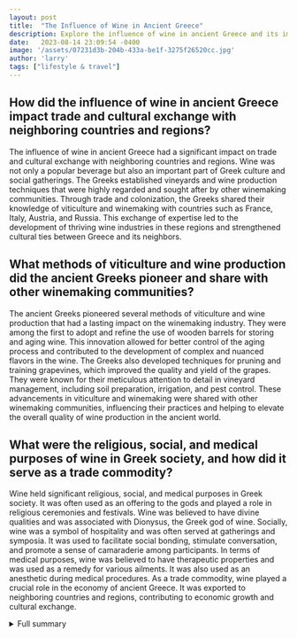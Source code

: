 ```yaml
---
layout: post
title:  "The Influence of Wine in Ancient Greece"
description: Explore the influence of wine in ancient Greece and its impact on trade, culture, and society.
date:   2023-08-14 23:09:54 -0400
image: '/assets/07231d3b-204b-433a-be1f-3275f26520cc.jpg'
author: 'larry'
tags: ["lifestyle & travel"]
---
```


## How did the influence of wine in ancient Greece impact trade and cultural exchange with neighboring countries and regions?
The influence of wine in ancient Greece had a significant impact on trade and cultural exchange with neighboring countries and regions. Wine was not only a popular beverage but also an important part of Greek culture and social gatherings. The Greeks established vineyards and wine production techniques that were highly regarded and sought after by other winemaking communities. Through trade and colonization, the Greeks shared their knowledge of viticulture and winemaking with countries such as France, Italy, Austria, and Russia. This exchange of expertise led to the development of thriving wine industries in these regions and strengthened cultural ties between Greece and its neighbors.

## What methods of viticulture and wine production did the ancient Greeks pioneer and share with other winemaking communities?
The ancient Greeks pioneered several methods of viticulture and wine production that had a lasting impact on the winemaking industry. They were among the first to adopt and refine the use of wooden barrels for storing and aging wine. This innovation allowed for better control of the aging process and contributed to the development of complex and nuanced flavors in the wine. The Greeks also developed techniques for pruning and training grapevines, which improved the quality and yield of the grapes. They were known for their meticulous attention to detail in vineyard management, including soil preparation, irrigation, and pest control. These advancements in viticulture and winemaking were shared with other winemaking communities, influencing their practices and helping to elevate the overall quality of wine production in the ancient world.

## What were the religious, social, and medical purposes of wine in Greek society, and how did it serve as a trade commodity?
Wine held significant religious, social, and medical purposes in Greek society. It was often used as an offering to the gods and played a role in religious ceremonies and festivals. Wine was believed to have divine qualities and was associated with Dionysus, the Greek god of wine. Socially, wine was a symbol of hospitality and was often served at gatherings and symposia. It was used to facilitate social bonding, stimulate conversation, and promote a sense of camaraderie among participants. In terms of medical purposes, wine was believed to have therapeutic properties and was used as a remedy for various ailments. It was also used as an anesthetic during medical procedures. As a trade commodity, wine played a crucial role in the economy of ancient Greece. It was exported to neighboring countries and regions, contributing to economic growth and cultural exchange.

<details>
  <summary>Full summary</summary>
The influence of wine in ancient Greece helped ancient Greece trade with neighboring countries and regions. Many mannerisms and cultural aspects were associated with wine. It led to great change in Ancient Greece as well. The ancient Greeks pioneered new methods of viticulture and wine production that they shared with early winemaking communities in what are now France, Italy, Austria and Russia, as well as others, through trade and colonization. Viticulture has existed in Greece since the late Neolithic period, with domestic cultivation becoming widespread by the early Bronze Age. Records inscribed on tablets in Linear B include details of wine, vineyards and wine merchants, as well as an early allusion to Dionysus, the Greek god of wine. The Greeks called the southern part of the Italian Peninsula Oenotria ('land of vines'). Settlements in Massalia in southern France and along the shores of the Black Sea soon followed. The grape clusters, vines and wine cups that adorn Greek coins from classical times bear witness to the importance of wine to the ancient Greek economy. Ancient Greeks called the cultivated vine hemeris, after their adjective for 'tame,' differentiating it from its wild form. The Greeks believed that only barbarians drank unmixed or undiluted wine and that the Spartan king Cleomenes I was once driven insane after drinking wine this way. In addition to its significance as a trade commodity, wine also served important religious, social and medical purposes in Greek society.<br><br><br>The article highlights the influence of Dionysus and the mythological figure's impact on modern-day Greece's wine culture. It explores the vibrant wine scene in Athens, particularly the rise of wine bar culture and its role in making Greek wine easily accessible and educational. The article also features Oinoscent, Athens' first wine bar, discussing its dynamic atmosphere, diverse wine list, attention to food, and the opportunity for visitors to explore the cellar and purchase wine.<br><br><br>Wine has been a part of Greek society since ancient times. Greece is one of the world's oldest wine-producing regions. Greece has a diverse viticultural scene. Greek wine is often unfamiliar to those outside of Greece. Amyndeon region produces wines made from Xinomavro grapes. Florina region produces wines made from Malagousia grapes. Santorini region produces wines made from Assyrtiko grapes. Crete region produces wines made from Liatiko grapes. Nemea region produces wines made from Agiorgitiko grapes. Domaine Sigalas Santorini is a well-known producer of Assyrtiko wine. Douloufakis Winery produces wines made from Liatiko grapes. Domaine Skouras produces wines made from Agiorgitiko grapes.<br><br><br>Greece is one of the oldest wine-producing regions in the world. Wine was produced on a household or communal basis 6,500 years ago. Greek wine had high prestige in Italy under the Roman Empire. Wines exported from Crete, Monemvasia, and other Greek ports fetched high prices in northern Europe. A Wine Institute was established in 1937. Retsina became the national beverage in the 1960s. Greece's first Cabernet Sauvignon vineyard was planted in 1963. Appellation laws were established in 1971 and 1972. Greece has Protected Geographical Origins (P.D.O) and Protected Geographical Identification (P.G.I) wine categories. The main wine growing regions in Greece are Aegean Islands, Crete, Epirus, Ionian Islands, Macedonia, Central Greece, Peloponnese, and Thessaly. Greek grape varieties include Agiorgitiko, Kotsifali, Liatiko, Limnio, Mandilaria, Mavrodaphne, Mavroudi, Negoska, Romeiko, Vertzami, and Xinomavro for red wines, and Assyrtiko, Athiri, Debina, Lagorthi, Malagousia, Moschofilero, Robola, Roditis, Savatiano, and Vidiano for white wines.<br><br><br>Introduction to the deep history of Greek viticulture. Exploring the Mediterranean touch in taste. Discovering the beauty of old traditions merged with the new world of wine. Diverse types of wine in Greek viticulture: red, white, sparkling, rosé, and fortified wine. Ideal pairing of Greek wines with the divine Greek cuisine. Choosing the best region for wine tours in Greece. Exploring the gorgeous wine tours spread across each region. Learning about the unique stories, winemaking techniques, and wines offered by each wine tour in Greece.
</details>
